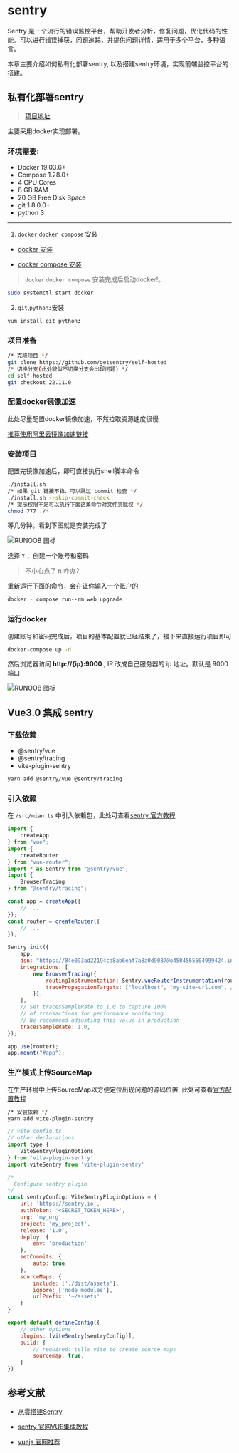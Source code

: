# sentry

Sentry 是一个流行的错误监控平台，帮助开发者分析，修复问题，优化代码的性能。可以进行错误捕获，问题追踪，并提供问题详情，适用于多个平台，多种语言。

本章主要介绍如何私有化部署sentry, 以及搭建sentry环境，实现前端监控平台的搭建。

## 私有化部署sentry

> [项目地址](https://github.com/getsentry/self-hosted)

主要采用docker实现部署。

### 环境需要:

* Docker 19.03.6+
* Compose 1.28.0+
* 4 CPU Cores
* 8 GB RAM
* 20 GB Free Disk Space
* git 1.8.0.0+
* python 3

---

1. `docker`  `docker compose` 安装

  + [docker 安装](/buildtools/jenkins.html#安装-docker)

  + [docker compose 安装](https://www.runoob.com/docker/docker-compose.html)

> `docker`  `docker compose` 安装完成后启动docker!。

```bash
sudo systemctl start docker
```

2. `git`,`python3`安装

```bash
yum install git python3
```

### 项目准备

```bash
/* 克隆项目 */
git clone https://github.com/getsentry/self-hosted
/* 切换分支(此处貌似不切换分支会出现问题) */
cd self-hosted
git checkout 22.11.0
```

### 配置docker镜像加速

此处尽量配置docker镜像加速，不然拉取资源速度很慢

[推荐使用阿里云镜像加速链接](https://cr.console.aliyun.com/cn-hangzhou/instances/mirrors)

### 安装项目

配置完镜像加速后，即可直接执行shell脚本命令

```bash
./install.sh
/* 如果 git 链接不稳，可以跳过 commit 检查 */
./install.sh --skip-commit-check
/* 提示权限不足可以执行下面这条命令对文件夹赋权 */
chmod 777 ./*
```

等几分钟。看到下图就是安装完成了

![RUNOOB 图标](../assets/sentry_1.png)

选择 `Y` ，创建一个账号和密码

> 不小心点了 n 咋办?

重新运行下面的命令，会在让你输入一个账户的

```bash
docker - compose run--rm web upgrade
```

### 运行docker

创建账号和密码完成后，项目的基本配置就已经结束了，接下来直接运行项目即可

```bash
docker-compose up -d
```

然后浏览器访问 **http://{ip}:9000** , IP 改成自己服务器的 ip 地址。默认是 9000 端口

![RUNOOB 图标](../assets/sentry_2.png)

## Vue3.0 集成 sentry

### 下载依赖

* @sentry/vue
* @sentry/tracing
* vite-plugin-sentry

```bash
yarn add @sentry/vue @sentry/tracing 
```

### 引入依赖

在 `/src/mian.ts` 中引入依赖包，此处可查看[sentry 官方教程](https://docs.sentry.io/platforms/javascript/guides/vue/#vue-3)

```js
import {
    createApp
} from "vue";
import {
    createRouter
} from "vue-router";
import * as Sentry from "@sentry/vue";
import {
    BrowserTracing
} from "@sentry/tracing";

const app = createApp({
    // ...
});
const router = createRouter({
    // ...
});

Sentry.init({
    app,
    dsn: "https://84e093ad22194ca8ab6eaf7a8a0d9087@o4504565504999424.ingest.sentry.io/4504565506441216",
    integrations: [
        new BrowserTracing({
            routingInstrumentation: Sentry.vueRouterInstrumentation(router),
            tracePropagationTargets: ["localhost", "my-site-url.com", /^\//],
        }),
    ],
    // Set tracesSampleRate to 1.0 to capture 100%
    // of transactions for performance monitoring.
    // We recommend adjusting this value in production
    tracesSampleRate: 1.0,
});

app.use(router);
app.mount("#app");
```

### 生产模式上传SourceMap 

在生产环境中上传SourceMap以方便定位出现问题的源码位置, 此处可查看[官方配置教程](https://www.npmjs.com/package/vite-plugin-sentry)

```bash
/* 安装依赖 */
yarn add vite-plugin-sentry
```

```js
// vite.config.ts
// other declarations
import type {
    ViteSentryPluginOptions
} from 'vite-plugin-sentry'
import viteSentry from 'vite-plugin-sentry'

/*
  Configure sentry plugin
*/
const sentryConfig: ViteSentryPluginOptions = {
    url: 'https://sentry.io',
    authToken: '<SECRET_TOKEN_HERE>',
    org: 'my_org',
    project: 'my_project',
    release: '1.0',
    deploy: {
        env: 'production'
    },
    setCommits: {
        auto: true
    },
    sourceMaps: {
        include: ['./dist/assets'],
        ignore: ['node_modules'],
        urlPrefix: '~/assets'
    }
}

export default defineConfig({
    // other options
    plugins: [viteSentry(sentryConfig)],
    build: {
        // required: tells vite to create source maps
        sourcemap: true,
    }
})
```

## 参考文献

* [从零搭建Sentry](https://blog.csdn.net/maomaolaoshi/article/details/128203552)

* [sentry 官网VUE集成教程](https://docs.sentry.io/platforms/javascript/guides/vue/)

* [vuejs 官网推荐](https://cn.vuejs.org/guide/best-practices/production-deployment.html#tracking-runtime-errors)
